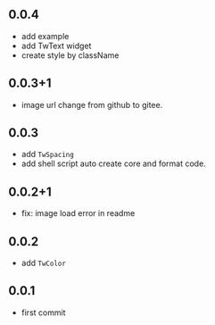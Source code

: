 ## 0.0.4

- add example
- add TwText widget
- create style by className

## 0.0.3+1

- image url change from github to gitee.

## 0.0.3

- add `TwSpacing`
- add shell script auto create core and format code.

## 0.0.2+1

- fix: image load error in readme

## 0.0.2

- add `TwColor`

## 0.0.1

- first commit
